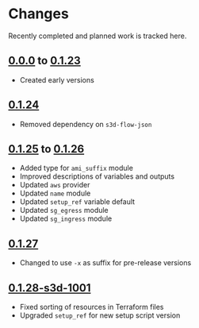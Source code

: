 # Changes
Recently completed and planned work is tracked here.

## [0.0.0](.) to [0.1.23](.)
- Created early versions

## [0.1.24](.)
- Removed dependency on `s3d-flow-json`

## [0.1.25](.) to [0.1.26](.)
- Added type for `ami_suffix` module
- Improved descriptions of variables and outputs
- Updated `aws` provider
- Updated `name` module
- Updated `setup_ref` variable default
- Updated `sg_egress` module
- Updated `sg_ingress` module

## [0.1.27](.)
- Changed to use `-x` as suffix for pre-release versions

## [0.1.28-s3d-1001](.)
- Fixed sorting of resources in Terraform files
- Upgraded `setup_ref` for new setup script version
